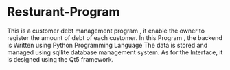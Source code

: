 # Resturant-Program
This is a customer debt management program , it enable the owner to register the amount of debt of each customer.
In this Program , the backend is Written using Python Programming Language 
The data is stored and managed using sqllite database management system.
As for the Interface, it is designed using the Qt5 framework.
